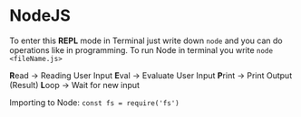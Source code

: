 # NodeJS

To enter this **REPL** mode in Terminal just write down `node` and you can do operations like in programming.
To run Node in terminal you write `node <fileName.js>`

**R**ead -> Reading User Input
**E**val -> Evaluate User Input
**P**rint -> Print Output (Result)
**L**oop -> Wait for new input

Importing to Node:
`const fs = require('fs')`
